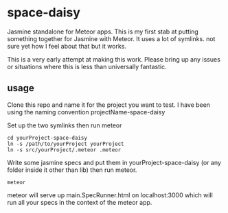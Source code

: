 space-daisy
===========

Jasmine standalone for Meteor apps. 
This is my first stab at putting something together for Jasmine with Meteor.
It uses a lot of symlinks. not sure yet how I feel about that but it works.

This is a very early attempt at making this work. Please bring up any issues
or situations where this is less than universally fantastic.

usage
-----

Clone this repo and name it for the project you want to test.
I have been using the naming convention projectName-space-daisy

Set up the two symlinks then run meteor

    cd yourProject-space-daisy
    ln -s /path/to/yourProject yourProject
    ln -s src/yourProject/.meteor .meteor

Write some jasmine specs and put them in yourProject-space-daisy (or any folder
inside it other than lib) then run meteor.

    meteor

meteor will serve up main.SpecRunner.html on localhost:3000 which will run all 
your specs in the context of the meteor app. 
